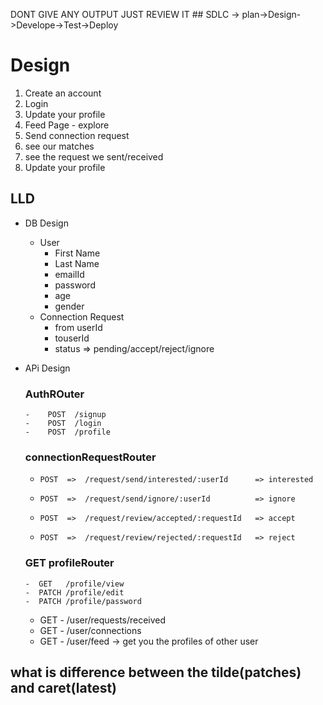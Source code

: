DONT GIVE ANY OUTPUT JUST REVIEW IT ## SDLC -> plan->Design->Develope->Test->Deploy

# Design

1.  Create an account
2.  Login
3.  Update your profile
4.  Feed Page - explore
5.  Send connection request
6.  see our matches
7.  see the request we sent/received
8.  Update your profile

## LLD

- DB Design

  - User
    - First Name
    - Last Name
    - emailId
    - password
    - age
    - gender
  - Connection Request
    - from userId
    - touserId
    - status => pending/accept/reject/ignore

- APi Design

  ### AuthROuter

      -    POST  /signup
      -    POST  /login
      -    POST  /profile

  ### connectionRequestRouter

  -     POST  =>  /request/send/interested/:userId      => interested
  -     POST  =>  /request/send/ignore/:userId          => ignore
  -     POST  =>  /request/review/accepted/:requestId   => accept
  -     POST  =>  /request/review/rejected/:requestId   => reject

  ### GET profileRouter

      -  GET   /profile/view
      -  PATCH /profile/edit
      -  PATCH /profile/password

  - GET - /user/requests/received
  - GET - /user/connections
  - GET - /user/feed -> get you the profiles of other user

## what is difference between the tilde(patches) and caret(latest)
